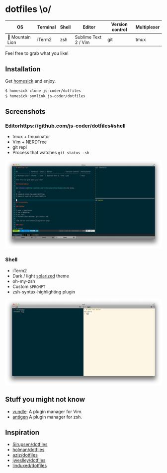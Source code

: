 # dotfiles \o/

OS              | Terminal | Shell | Editor               | Version control | Multiplexer
--------------- | -------- | ----- | -------------------- | --------------  | -----------
 Mountain Lion | iTerm2   | zsh   | Sublime Text 2 / Vim | git             | tmux

Feel free to grab what you like!

## Installation

Get [homesick](http://github.com/technicalpickles/homesick) and enjoy.

```sh
$ homesick clone js-coder/dotfiles
$ homesick symlink js-coder/dotfiles
```

## Screenshots

### Editorhttps://github.com/js-coder/dotfiles#shell

* tmux + tmuxinator
* Vim + NERDTree
* git repl
* Process that watches `git status -sb`

![My editor environment](img/editor.png)

### Shell

* iTerm2
* Dark / light [solarized](http://ethanschoonover.com/solarized) theme
* oh-my-zsh
* Custom `$PROMPT`
* zsh-syntax-highlighting plugin

![Dark / light shell](img/shell.png)

## Stuff you might not know

- [vundle](https://github.com/gmarik/vundle): A plugin manager for Vim.
- [antigen](https://github.com/zsh-users/antigen) A plugin manager for zsh.

## Inspiration

- [Sirupsen/dotfiles](https://github.com/Sirupsen/dotfiles)
- [holman/dotfiles](https://github.com/holman/dotfiles)
- [aziz/dotfiles](https://github.com/aziz/dotfiles)
- [jweslley/dotfiles](https://github.com/jweslley/dotfiles)
- [linduxed/dotfiles](https://github.com/linduxed/dotfiles)
